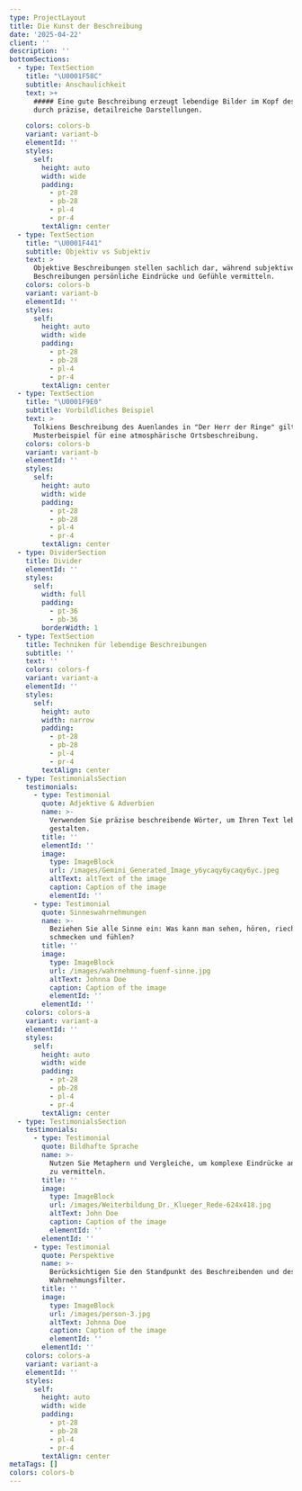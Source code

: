 ```yaml
---
type: ProjectLayout
title: Die Kunst der Beschreibung
date: '2025-04-22'
client: ''
description: ''
bottomSections:
  - type: TextSection
    title: "\U0001F58C️"
    subtitle: Anschaulichkeit
    text: >+
      ##### Eine gute Beschreibung erzeugt lebendige Bilder im Kopf des Lesers
      durch präzise, detailreiche Darstellungen.

    colors: colors-b
    variant: variant-b
    elementId: ''
    styles:
      self:
        height: auto
        width: wide
        padding:
          - pt-28
          - pb-28
          - pl-4
          - pr-4
        textAlign: center
  - type: TextSection
    title: "\U0001F441️"
    subtitle: Objektiv vs Subjektiv
    text: >
      Objektive Beschreibungen stellen sachlich dar, während subjektive
      Beschreibungen persönliche Eindrücke und Gefühle vermitteln.
    colors: colors-b
    variant: variant-b
    elementId: ''
    styles:
      self:
        height: auto
        width: wide
        padding:
          - pt-28
          - pb-28
          - pl-4
          - pr-4
        textAlign: center
  - type: TextSection
    title: "\U0001F9E0"
    subtitle: Vorbildliches Beispiel
    text: >
      Tolkiens Beschreibung des Auenlandes in "Der Herr der Ringe" gilt als
      Musterbeispiel für eine atmosphärische Ortsbeschreibung.
    colors: colors-b
    variant: variant-b
    elementId: ''
    styles:
      self:
        height: auto
        width: wide
        padding:
          - pt-28
          - pb-28
          - pl-4
          - pr-4
        textAlign: center
  - type: DividerSection
    title: Divider
    elementId: ''
    styles:
      self:
        width: full
        padding:
          - pt-36
          - pb-36
        borderWidth: 1
  - type: TextSection
    title: Techniken für lebendige Beschreibungen
    subtitle: ''
    text: ''
    colors: colors-f
    variant: variant-a
    elementId: ''
    styles:
      self:
        height: auto
        width: narrow
        padding:
          - pt-28
          - pb-28
          - pl-4
          - pr-4
        textAlign: center
  - type: TestimonialsSection
    testimonials:
      - type: Testimonial
        quote: Adjektive & Adverbien
        name: >-
          Verwenden Sie präzise beschreibende Wörter, um Ihren Text lebendig zu
          gestalten.
        title: ''
        elementId: ''
        image:
          type: ImageBlock
          url: /images/Gemini_Generated_Image_y6ycaqy6ycaqy6yc.jpeg
          altText: altText of the image
          caption: Caption of the image
          elementId: ''
      - type: Testimonial
        quote: Sinneswahrnehmungen
        name: >-
          Beziehen Sie alle Sinne ein: Was kann man sehen, hören, riechen,
          schmecken und fühlen?
        title: ''
        image:
          type: ImageBlock
          url: /images/wahrnehmung-fuenf-sinne.jpg
          altText: Johnna Doe
          caption: Caption of the image
          elementId: ''
        elementId: ''
    colors: colors-a
    variant: variant-a
    elementId: ''
    styles:
      self:
        height: auto
        width: wide
        padding:
          - pt-28
          - pb-28
          - pl-4
          - pr-4
        textAlign: center
  - type: TestimonialsSection
    testimonials:
      - type: Testimonial
        quote: Bildhafte Sprache
        name: >-
          Nutzen Sie Metaphern und Vergleiche, um komplexe Eindrücke anschaulich
          zu vermitteln.
        title: ''
        image:
          type: ImageBlock
          url: /images/Weiterbildung_Dr._Klueger_Rede-624x418.jpg
          altText: John Doe
          caption: Caption of the image
          elementId: ''
        elementId: ''
      - type: Testimonial
        quote: Perspektive
        name: >-
          Berücksichtigen Sie den Standpunkt des Beschreibenden und dessen
          Wahrnehmungsfilter.
        title: ''
        image:
          type: ImageBlock
          url: /images/person-3.jpg
          altText: Johnna Doe
          caption: Caption of the image
          elementId: ''
        elementId: ''
    colors: colors-a
    variant: variant-a
    elementId: ''
    styles:
      self:
        height: auto
        width: wide
        padding:
          - pt-28
          - pb-28
          - pl-4
          - pr-4
        textAlign: center
metaTags: []
colors: colors-b
---
```



